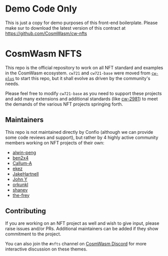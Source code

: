 # Demo Code Only
This is just a copy for demo purposes of this front-end boilerplate. Please make sur to download the latest version of this contract at https://github.com/CosmWasm/cw-nfts

# CosmWasm NFTS

This repo is the official repository to work on all NFT standard and examples
in the CosmWasm ecosystem. `cw721` and `cw721-base` were moved from
[`cw-plus`](https://github.com/CosmWasm/cw-plus) to start this repo, but it shall evolve
as driven by the community's needs.

Please feel free to modify `cw721-base` as you need to support these projects and add many extensions
and additional standards (like [cw-2981](https://github.com/CosmWasm/cw-plus/pull/414)) to meet
the demands of the various NFT projects springing forth.

## Maintainers

This repo is not maintained directly by Confio (although we can provide some code reviews and support),
but rather by 4 highly active community members working on NFT projects of their own:

* [alwin-peng](https://github.com/alwin-peng)
* [ben2x4](https://github.com/ben2x4)
* [Callum-A](https://github.com/Callum-A)
* [ekez](https://github.com/ezekiiel)
* [JakeHartnell](https://github.com/JakeHartnell)
* [John Y](https://github.com/yubrew)
* [orkunkl](https://github.com/orkunkl)
* [shanev](https://github.com/shanev)
* [the-frey](https://github.com/the-frey)

## Contributing

If you are working on an NFT project as well and wish to give input, please raise issues and/or PRs.
Additional maintainers can be added if they show commitment to the project.

You can also join the `#nfts` channel on [CosmWasm Discord](https://docs.cosmwasm.com/chat)
for more interactive discussion on these themes.

